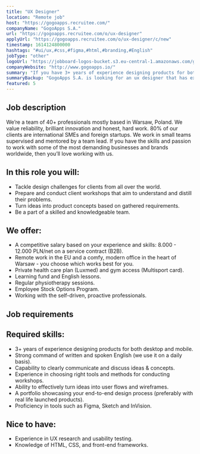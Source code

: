 ```yaml
---
title: "UX Designer"
location: "Remote job"
host: "https://gogoapps.recruitee.com/"
companyName: "GogoApps S.A."
url: "https://gogoapps.recruitee.com/o/ux-designer"
applyUrl: "https://gogoapps.recruitee.com/o/ux-designer/c/new"
timestamp: 1614124800000
hashtags: "#ui/ux,#css,#figma,#html,#branding,#English"
jobType: "other"
logoUrl: "https://jobboard-logos-bucket.s3.eu-central-1.amazonaws.com/gogoapps-s-a-"
companyWebsite: "http://www.gogoapps.io/"
summary: "If you have 3+ years of experience designing products for both desktop and mobile, GogoApps S.A. is looking for someone with your knowledge."
summaryBackup: "GogoApps S.A. is looking for an ux designer that has experience in: #ui/ux, #css, #html."
featured: 5
---
```


## Job description

We’re a team of 40+ professionals mostly based in Warsaw, Poland. We value reliability, brilliant innovation and honest, hard work. 80% of our clients are international SMEs and foreign startups. We work in small teams supervised and mentored by a team lead. If you have the skills and passion to work with some of the most demanding businesses and brands worldwide, then you’ll love working with us.

## In this role you will:

*   Tackle design challenges for clients from all over the world.
*   Prepare and conduct client workshops that aim to understand and distill their problems.
*   Turn ideas into product concepts based on gathered requirements.
*   Be a part of a skilled and knowledgeable team.

## We offer:

*   A competitive salary based on your experience and skills: 8.000 - 12.000 PLN/net on a service contract (B2B).
*   Remote work in the EU and a comfy, modern office in the heart of Warsaw - you choose which works best for you.
*   Private health care plan (Luxmed) and gym access (Multisport card).
*   Learning fund and English lessons.
*   Regular physiotherapy sessions.
*   Employee Stock Options Program.
*   Working with the self-driven, proactive professionals.

## Job requirements

## Required skills:

*   3+ years of experience designing products for both desktop and mobile.
*   Strong command of written and spoken English (we use it on a daily basis).
*   Capability to clearly communicate and discuss ideas & concepts.
*   Experience in choosing right tools and methods for conducting workshops.
*   Ability to effectively turn ideas into user flows and wireframes.
*   A portfolio showcasing your end-to-end design process (preferably with real life launched products).
*   Proficiency in tools such as Figma, Sketch and InVision.

## Nice to have:

*   Experience in UX research and usability testing.
*   Knowledge of HTML, CSS, and front-end frameworks.
